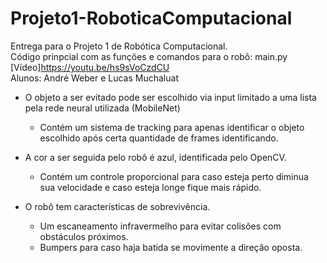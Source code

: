 # Projeto1-RoboticaComputacional
Entrega para o Projeto 1 de Robótica Computacional. <br />
Código prinpcial com as funções e comandos para o robô: main.py <br />
[Vídeo]https://youtu.be/hs9sVoCzdCU <br />
Alunos: André Weber e Lucas Muchaluat <br />


* O objeto a ser evitado pode ser escolhido via input limitado a uma lista pela rede neural utilizada (MobileNet)
  * Contém um sistema de tracking para apenas identificar o objeto escolhido após certa quantidade de frames identificando.

* A cor a ser seguida pelo robô é azul, identificada pelo OpenCV.
  * Contém um controle proporcional para caso esteja perto diminua sua velocidade e caso esteja longe fique mais rápido.

* O robô tem características de sobrevivência.
  * Um escaneamento infravermelho para evitar colisões com obstáculos próximos.
  * Bumpers para caso haja batida se movimente a direção oposta.
  
  


